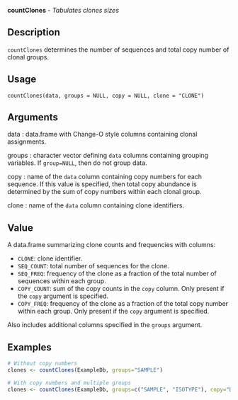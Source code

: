 





**countClones** - *Tabulates clones sizes*

Description
--------------------

`countClones` determines the number of sequences and total copy number of 
clonal groups.


Usage
--------------------
```
countClones(data, groups = NULL, copy = NULL, clone = "CLONE")
```

Arguments
-------------------

data
:   data.frame with Change-O style columns containing clonal assignments.

groups
:   character vector defining `data` columns containing grouping 
variables. If `group=NULL`, then do not group data.

copy
:   name of the `data` column containing copy numbers for each 
sequence. If this value is specified, then total copy abundance
is determined by the sum of copy numbers within each clonal group.

clone
:   name of the `data` column containing clone identifiers.



Value
-------------------

A data.frame summarizing clone counts and frequencies with columns:

+  `CLONE`:       clone identifier.
+  `SEQ_COUNT`:   total number of sequences for the clone.
+  `SEQ_FREQ`:    frequency of the clone as a fraction of the total
number of sequences within each group.
+  `COPY_COUNT`:  sum of the copy counts in the `copy` column.
Only present if the `copy` argument is 
specified.
+  `COPY_FREQ`:   frequency of the clone as a fraction of the total
copy number within each group. Only present if 
the `copy` argument is specified.

Also includes additional columns specified in the `groups` argument.



Examples
-------------------

```R
# Without copy numbers
clones <- countClones(ExampleDb, groups="SAMPLE")

# With copy numbers and multiple groups
clones <- countClones(ExampleDb, groups=c("SAMPLE", "ISOTYPE"), copy="DUPCOUNT")
```




